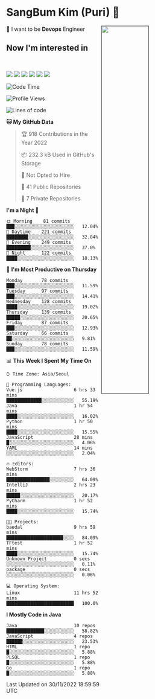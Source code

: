 # SangBum Kim (Puri) :whale2: 


[<img align="right" width="50%" src="https://github-readme-stats-ouuan.vercel.app/api?username=Puri12&theme=gotham&show_icons=true">]()

🔧 I want to be __Devops__ Engineer
## Now I'm interested in
<br>
<p>
<img src="https://img.shields.io/badge/Docker-2496ED?style=for-the-badge&logo=Docker&logoColor=white">
<img src="https://img.shields.io/badge/Kubernetes-326CE5?style=for-the-badge&logo=Kubernetes&logoColor=white">
<img src="https://img.shields.io/badge/GitHub Actions-2088FF?style=for-the-badge&logo=GitHub Actions&logoColor=white">
<img src="https://img.shields.io/badge/Amazon AWS-232F3E?style=for-the-badge&logo=Amazon AWS&logoColor=white">
<img src="https://img.shields.io/badge/Amazon EC2-FF9900?style=for-the-badge&logo=Amazon EC2&logoColor=white">
<img src="https://img.shields.io/badge/Amazon EKS-FF9900?style=for-the-badge&logo=Amazon EKS&logoColor=white">


<!--START_SECTION:waka-->
![Code Time](http://img.shields.io/badge/Code%20Time-146%20hrs%2013%20mins-blue)

![Profile Views](http://img.shields.io/badge/Profile%20Views-74-blue)

![Lines of code](https://img.shields.io/badge/From%20Hello%20World%20I%27ve%20Written-6%20Million%20lines%20of%20code-blue)

**🐱 My GitHub Data** 

> 🏆 918 Contributions in the Year 2022
 > 
> 📦 232.3 kB Used in GitHub's Storage 
 > 
> 🚫 Not Opted to Hire
 > 
> 📜 41 Public Repositories 
 > 
> 🔑 7 Private Repositories  
 > 
**I'm a Night 🦉** 

```text
🌞 Morning    81 commits     ███░░░░░░░░░░░░░░░░░░░░░░   12.04% 
🌆 Daytime    221 commits    ████████░░░░░░░░░░░░░░░░░   32.84% 
🌃 Evening    249 commits    █████████░░░░░░░░░░░░░░░░   37.0% 
🌙 Night      122 commits    ████░░░░░░░░░░░░░░░░░░░░░   18.13%

```
📅 **I'm Most Productive on Thursday** 

```text
Monday       78 commits     ███░░░░░░░░░░░░░░░░░░░░░░   11.59% 
Tuesday      97 commits     ███░░░░░░░░░░░░░░░░░░░░░░   14.41% 
Wednesday    128 commits    ████░░░░░░░░░░░░░░░░░░░░░   19.02% 
Thursday     139 commits    █████░░░░░░░░░░░░░░░░░░░░   20.65% 
Friday       87 commits     ███░░░░░░░░░░░░░░░░░░░░░░   12.93% 
Saturday     66 commits     ██░░░░░░░░░░░░░░░░░░░░░░░   9.81% 
Sunday       78 commits     ███░░░░░░░░░░░░░░░░░░░░░░   11.59%

```


📊 **This Week I Spent My Time On** 

```text
⌚︎ Time Zone: Asia/Seoul

💬 Programming Languages: 
Vue.js                   6 hrs 33 mins       █████████████░░░░░░░░░░░░   55.19% 
Java                     1 hr 54 mins        ████░░░░░░░░░░░░░░░░░░░░░   16.02% 
Python                   1 hr 50 mins        ████░░░░░░░░░░░░░░░░░░░░░   15.55% 
JavaScript               28 mins             █░░░░░░░░░░░░░░░░░░░░░░░░   4.06% 
YAML                     14 mins             ░░░░░░░░░░░░░░░░░░░░░░░░░   2.04%

🔥 Editors: 
WebStorm                 7 hrs 36 mins       ████████████████░░░░░░░░░   64.09% 
IntelliJ                 2 hrs 23 mins       █████░░░░░░░░░░░░░░░░░░░░   20.17% 
PyCharm                  1 hr 52 mins        ████░░░░░░░░░░░░░░░░░░░░░   15.74%

🐱‍💻 Projects: 
baedal                   9 hrs 59 mins       █████████████████████░░░░   84.09% 
TFtest                   1 hr 52 mins        ████░░░░░░░░░░░░░░░░░░░░░   15.74% 
Unknown Project          0 secs              ░░░░░░░░░░░░░░░░░░░░░░░░░   0.11% 
package                  0 secs              ░░░░░░░░░░░░░░░░░░░░░░░░░   0.06%

💻 Operating System: 
Linux                    11 hrs 52 mins      █████████████████████████   100.0%

```

**I Mostly Code in Java** 

```text
Java                     10 repos            ██████████████░░░░░░░░░░░   58.82% 
JavaScript               4 repos             ██████░░░░░░░░░░░░░░░░░░░   23.53% 
HTML                     1 repo              █░░░░░░░░░░░░░░░░░░░░░░░░   5.88% 
PLSQL                    1 repo              █░░░░░░░░░░░░░░░░░░░░░░░░   5.88% 
Go                       1 repo              █░░░░░░░░░░░░░░░░░░░░░░░░   5.88%

```



 Last Updated on 30/11/2022 18:59:59 UTC
<!--END_SECTION:waka-->
